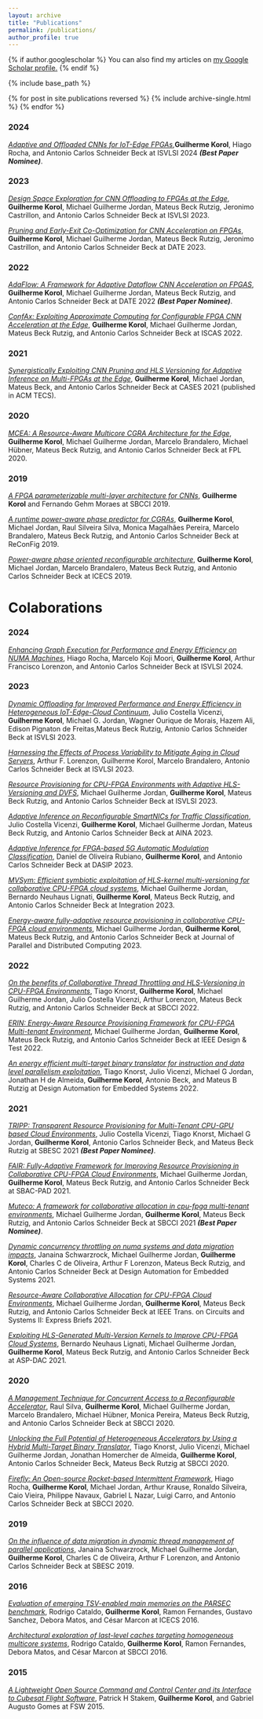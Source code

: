 ```yaml
---
layout: archive
title: "Publications"
permalink: /publications/
author_profile: true
---
```


{% if author.googlescholar %}
  You can also find my articles on <u><a href="{{author.googlescholar}}">my Google Scholar profile</a>.</u>
{% endif %}

{% include base_path %}

{% for post in site.publications reversed %}
  {% include archive-single.html %}
{% endfor %}

### 2024
*[Adaptive and Offloaded CNNs for IoT-Edge FPGAs]()*,**Guilherme Korol**, Hiago Rocha, and Antonio Carlos Schneider Beck at ISVLSI 2024 ***(Best Paper Nominee)***.

### 2023
*[Design Space Exploration for CNN Offloading to FPGAs at the Edge](https://cfaed.tu-dresden.de/files/Images/people/chair-cc/publications/2306_Korol_ISVLSI.pdf)*, **Guilherme Korol**, Michael Guilherme Jordan, Mateus Beck Rutzig, Jeronimo Castrillon, and Antonio Carlos Schneider Beck at ISVLSI 2023.

*[Pruning and Early-Exit Co-Optimization for CNN Acceleration on FPGAs](https://cfaed.tu-dresden.de/files/Images/people/chair-cc/publications/2304_Korol_DATE.pdf)*, **Guilherme Korol**, Michael Guilherme Jordan, Mateus Beck Rutzig, Jeronimo Castrillon, and Antonio Carlos Schneider Beck at DATE 2023.

### 2022
*[AdaFlow: A Framework for Adaptive Dataflow CNN Acceleration on FPGAS](https://ieeexplore.ieee.org/document/9774727)*, **Guilherme Korol**, Michael Guilherme Jordan, Mateus Beck Rutzig, and Antonio Carlos Schneider Beck at DATE 2022 ***(Best Paper Nominee)***.

*[ConfAx: Exploiting Approximate Computing for Configurable FPGA CNN Acceleration at the Edge](https://ieeexplore.ieee.org/abstract/document/9937676/)*, **Guilherme Korol**, Michael Guilherme Jordan, Mateus Beck Rutzig, and Antonio Carlos Schneider Beck at ISCAS 2022.

### 2021
*[Synergistically Exploiting CNN Pruning and HLS Versioning for Adaptive Inference on Multi-FPGAs at the Edge](https://dl.acm.org/doi/abs/10.1145/3476990)*, **Guilherme Korol**, Michael Jordan, Mateus Beck, and Antonio Carlos Schneider Beck at CASES 2021 (published in ACM TECS).

### 2020
*[MCEA: A Resource-Aware Multicore CGRA Architecture for the Edge](https://ieeexplore.ieee.org/abstract/document/9221626)*, **Guilherme Korol**, Michael Guilherme Jordan, Marcelo Brandalero, Michael Hübner, Mateus Beck Rutzig, and Antonio Carlos Schneider Beck at FPL 2020.

### 2019
*[A FPGA parameterizable multi-layer architecture for CNNs](https://ieeexplore.ieee.org/abstract/document/8862024)*, **Guilherme Korol** and Fernando Gehm Moraes at SBCCI 2019.

*[A runtime power-aware phase predictor for CGRAs]()*, **Guilherme Korol**, Michael Jordan, Raul Silveira Silva, Monica Magalhães Pereira, Marcelo Brandalero, Mateus Beck Rutzig, and Antonio Carlos Schneider Beck at ReConFig 2019.

*[Power-aware phase oriented reconfigurable architecture](https://ieeexplore.ieee.org/abstract/document/8965011)*, **Guilherme Korol**, Michael Jordan, Marcelo Brandalero, Mateus Beck Rutzig, and Antonio Carlos Schneider Beck at ICECS 2019.

# Colaborations

### 2024
*[Enhancing Graph Execution for Performance and Energy Efficiency on NUMA Machines]()*, Hiago Rocha, Marcelo Koji Moori, **Guilherme Korol**, Arthur Francisco Lorenzon, and Antonio Carlos Schneider Beck at ISVLSI 2024.

### 2023
*[Dynamic Offloading for Improved Performance and Energy Efficiency in Heterogeneous IoT-Edge-Cloud Continuum](https://ieeexplore.ieee.org/abstract/document/10238564)*, Julio Costella Vicenzi, **Guilherme Korol**, Michael G. Jordan, Wagner Ourique de Morais, Hazem Ali, Edison Pignaton de Freitas,Mateus Beck Rutzig, Antonio Carlos Schneider Beck at ISVLSI 2023.

*[Harnessing the Effects of Process Variability to Mitigate Aging in Cloud Servers](https://ieeexplore.ieee.org/abstract/document/10238501)*, Arthur F. Lorenzon, Guilherme Korol, Marcelo Brandalero, Antonio Carlos Schneider Beck at ISVLSI 2023.

*[Resource Provisioning for CPU-FPGA Environments with Adaptive HLS-Versioning and DVFS](https://ieeexplore.ieee.org/abstract/document/10238639)*, Michael Guilherme Jordan, **Guilherme Korol**, Mateus Beck Rutzig, and Antonio Carlos Schneider Beck at ISVLSI 2023.

*[Adaptive Inference on Reconfigurable SmartNICs for Traffic Classification](https://link.springer.com/chapter/10.1007/978-3-031-28451-9_12)*, Julio Costella Vicenzi, **Guilherme Korol**, Michael Guilherme Jordan, Mateus Beck Rutzig, and Antonio Carlos Schneider Beck at AINA 2023.

*[Adaptive Inference for FPGA-based 5G Automatic Modulation Classification](https://link.springer.com/chapter/10.1007/978-3-031-29970-4_8)*, Daniel de Oliveira Rubiano, **Guilherme Korol**, and Antonio Carlos Schneider Beck at DASIP 2023.

*[MVSym: Efficient symbiotic exploitation of HLS-kernel multi-versioning for collaborative CPU-FPGA cloud systems](https://www.sciencedirect.com/science/article/abs/pii/S0167926023000949)*, Michael Guilherme Jordan, Bernardo Neuhaus Lignati, **Guilherme Korol**, Mateus Beck Rutzig, and Antonio Carlos Schneider Beck at Integration 2023.

*[Energy-aware fully-adaptive resource provisioning in collaborative CPU-FPGA cloud environments](https://www.sciencedirect.com/science/article/abs/pii/S0743731523000308)*, Michael Guilherme Jordan, **Guilherme Korol**, Mateus Beck Rutzig, and Antonio Carlos Schneider Beck at Journal of Parallel and Distributed Computing 2023.

### 2022
*[On the benefits of Collaborative Thread Throttling and HLS-Versioning in CPU-FPGA Environments](https://ieeexplore.ieee.org/abstract/document/9893223)*, Tiago Knorst, **Guilherme Korol**, Michael Guilherme Jordan, Julio Costella Vicenzi, Arthur Lorenzon, Mateus Beck Rutzig, and Antonio Carlos Schneider Beck at SBCCI 2022.

*[ERIN: Energy-Aware Resource Provisioning Framework for CPU-FPGA Multi-tenant Environment](https://ieeexplore.ieee.org/abstract/document/9800960)*, Michael Guilherme Jordan, **Guilherme Korol**, Mateus Beck Rutzig, and Antonio Carlos Schneider Beck at IEEE Design & Test 2022.

*[An energy efficient multi-target binary translator for instruction and data level parallelism exploitation](https://link.springer.com/article/10.1007/s10617-021-09258-6)*, Tiago Knorst, Julio Vicenzi, Michael G Jordan, Jonathan H de Almeida, **Guilherme Korol**, Antonio Beck, and Mateus B Rutzig at Design Automation for Embedded Systems 2022.

### 2021
*[TRIPP: Transparent Resource Provisioning for Multi-Tenant CPU-GPU based Cloud Environments](https://ieeexplore.ieee.org/abstract/document/9628223)*, Julio Costella Vicenzi, Tiago Knorst, Michael G Jordan, **Guilherme Korol**, Antonio Carlos Schneider Beck, and Mateus Beck Rutzig at SBESC 2021 ***(Best Paper Nominee)***.

*[FAIR: Fully-Adaptive Framework for Improving Resource Provisioning in Collaborative CPU-FPGA Cloud Environments](https://ieeexplore.ieee.org/abstract/document/9651648)*, Michael Guilherme Jordan, **Guilherme Korol**, Mateus Beck Rutzig, and Antonio Carlos Schneider Beck at SBAC-PAD 2021.

*[Muteco: A framework for collaborative allocation in cpu-fpga multi-tenant environments](https://ieeexplore.ieee.org/abstract/document/9529992)*, Michael Guilherme Jordan, **Guilherme Korol**, Mateus Beck Rutzig, and Antonio Carlos Schneider Beck at SBCCI 2021 ***(Best Paper Nominee)***.

*[Dynamic concurrency throttling on numa systems and data migration impacts](https://link.springer.com/article/10.1007/s10617-020-09243-5)*, Janaina Schwarzrock, Michael Guilherme Jordan, **Guilherme Korol**, Charles C de Oliveira, Arthur F Lorenzon, Mateus Beck Rutzig, and Antonio Carlos Schneider Beck at Design Automation for Embedded Systems
2021.

*[Resource-Aware Collaborative Allocation for CPU-FPGA Cloud Environments](https://ieeexplore.ieee.org/abstract/document/9380748)*, Michael Guilherme Jordan, **Guilherme Korol**, Mateus Beck Rutzig, and Antonio Carlos Schneider Beck at IEEE Trans. on Circuits and Systems II: Express Briefs 2021.

*[Exploiting HLS-Generated Multi-Version Kernels to Improve CPU-FPGA Cloud Systems](https://ieeexplore.ieee.org/abstract/document/9371546)*, Bernardo Neuhaus Lignati, Michael Guilherme Jordan, **Guilherme Korol**, Mateus Beck Rutzig, and Antonio Carlos Schneider Beck at ASP-DAC 2021.

### 2020
*[A Management Technique for Concurrent Access to a Reconfigurable Accelerator](https://ieeexplore.ieee.org/abstract/document/9189927)*, Raul Silva, **Guilherme Korol**, Michael Guilherme Jordan, Marcelo Brandalero, Michael Hübner, Monica Pereira, Mateus Beck Rutzig, and Antonio Carlos Schneider Beck at SBCCI 2020.

*[Unlocking the Full Potential of Heterogeneous Accelerators by Using a Hybrid Multi-Target Binary Translator](https://ieeexplore.ieee.org/abstract/document/9189922)*, Tiago Knorst, Julio Vicenzi, Michael Guilherme Jordan, Jonathan Homercher de Almeida, **Guilherme Korol**, Antonio Carlos Schneider Beck, Mateus Beck Rutzig at SBCCI 2020.

*[Firefly: An Open-source Rocket-based Intermittent Framework](https://ieeexplore.ieee.org/abstract/document/9189926)*, Hiago Rocha, **Guilherme Korol**, Michael Jordan, Arthur Krause, Ronaldo Silveira, Caio Vieira, Philippe Navaux, Gabriel L Nazar, Luigi Carro, and Antonio Carlos Schneider Beck at SBCCI 2020.

### 2019
*[On the influence of data migration in dynamic thread management of parallel applications](https://ieeexplore.ieee.org/abstract/document/9046096)*, Janaina Schwarzrock, Michael Guilherme Jordan, **Guilherme Korol**, Charles C de Oliveira, Arthur F Lorenzon, and Antonio Carlos Schneider Beck at SBESC 2019.

### 2016
*[Evaluation of emerging TSV-enabled main memories on the PARSEC benchmark](https://ieeexplore.ieee.org/abstract/document/7841219/)*, Rodrigo Cataldo, **Guilherme Korol**, Ramon Fernandes, Gustavo Sanchez, Debora Matos, and César Marcon at ICECS 2016.

*[Architectural exploration of last-level caches targeting homogeneous multicore systems](https://ieeexplore.ieee.org/abstract/document/7724050)*, Rodrigo Cataldo, **Guilherme Korol**, Ramon Fernandes, Debora Matos, and César Marcon at SBCCI 2016.

### 2015
*[A Lightweight Open Source Command and Control Center and its Interface to Cubesat Flight Software](https://www.researchgate.net/profile/Pat-Stakem/publication/341381668_A_Lightweight_Open_Source_Command_and_Control_Center_and_its_Interface_to_Cubesat_Flight_Software/links/5ebd7750299bf1c09abc033a/A-Lightweight-Open-Source-Command-and-Control-Center-and-its-Interface-to-Cubesat-Flight-Software.pdf)*, Patrick H Stakem, **Guilherme Korol**, and Gabriel Augusto Gomes at FSW 2015.
